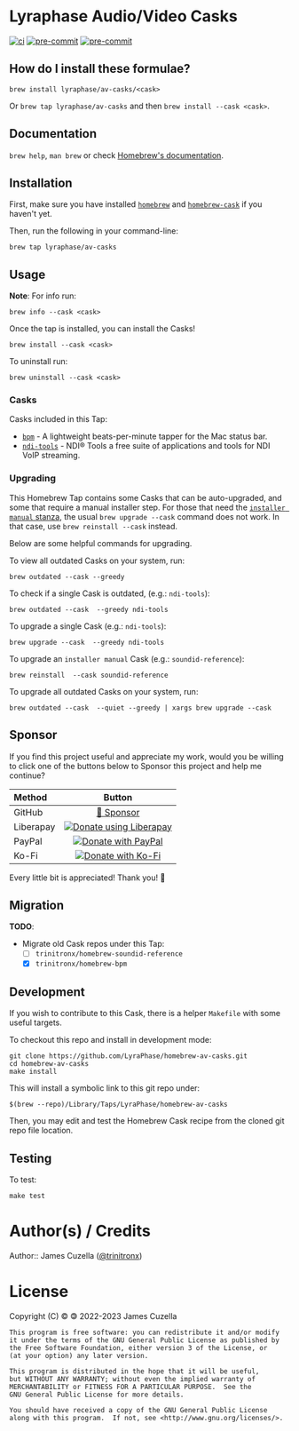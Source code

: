 <!-- markdownlint-configure-file
{
  "required-headings": {
    "headings": [
      "# Lyraphase Audio/Video Casks",
      "*",
      "## How do I install these formulae?",
      "*",
      "## Documentation",
      "*",
      "## Installation",
      "*",
      "## Usage",
      "*",
      "### Casks",
      "*",
      "### Upgrading",
      "*",
      "## Sponsor",
      "*",
      "## Migration",
      "*",
      "## Development",
      "*",
      "## Testing",
      "*",
      "# Author(s) / Credits",
      "*"
    ]
  }
}
-->

# Lyraphase Audio/Video Casks

[![ci](https://github.com/LyraPhase/homebrew-av-casks/actions/workflows/ci.yml/badge.svg)](https://github.com/LyraPhase/homebrew-av-casks/actions/workflows/ci.yml)
[![pre-commit](https://img.shields.io/badge/pre--commit-enabled-brightgreen?logo=pre-commit&logoColor=white)](https://github.com/pre-commit/pre-commit)
[![pre-commit](https://github.com/LyraPhase/homebrew-av-casks/actions/workflows/pre-commit.yml/badge.svg)](https://github.com/LyraPhase/homebrew-av-casks/actions/workflows/pre-commit.yml)

## How do I install these formulae?

`brew install lyraphase/av-casks/<cask>`

Or `brew tap lyraphase/av-casks` and then `brew install --cask <cask>`.

## Documentation

`brew help`, `man brew` or check [Homebrew's documentation](https://docs.brew.sh).

## Installation

First, make sure you have installed [`homebrew`](https://brew.sh) and
[`homebrew-cask`](http://caskroom.io/) if you haven't yet.

Then, run the following in your command-line:

    brew tap lyraphase/av-casks

## Usage

**Note**: For info run:

    brew info --cask <cask>

Once the tap is installed, you can install the Casks!

    brew install --cask <cask>

To uninstall run:

    brew uninstall --cask <cask>

### Casks

Casks included in this Tap:

- [`bpm`][bpm] - A lightweight beats-per-minute tapper for the Mac status bar.
- [`ndi-tools`][ndi-tools] -  NDI® Tools a free suite of applications and tools
  for NDI VoIP streaming.

### Upgrading

This Homebrew Tap contains some Casks that can be auto-upgraded, and some that
require a manual installer step.  For those that need the [`installer manual`
stanza][1], the usual `brew upgrade --cask` command does not work.  In that
case, use `brew reinstall --cask` instead.

Below are some helpful commands for upgrading.

To view all outdated Casks on your system, run:

    brew outdated --cask --greedy

To check if a single Cask is outdated, (e.g.: `ndi-tools`):

    brew outdated --cask  --greedy ndi-tools

To upgrade a single Cask (e.g.: `ndi-tools`):

    brew upgrade --cask  --greedy ndi-tools

To upgrade an `installer manual` Cask (e.g.: `soundid-reference`):

    brew reinstall  --cask soundid-reference

To upgrade all outdated Casks on your system, run:

    brew outdated --cask  --quiet --greedy | xargs brew upgrade --cask

## Sponsor

If you find this project useful and appreciate my work,
would you be willing to click one of the buttons below to Sponsor this project
and help me continue?

<!-- markdownlint-disable MD013  -->
| Method   | Button                                                                                                                 |
| :------- | :--------------------------------------------------------------------------------------------------------------------: |
| GitHub   | [💖 Sponsor](https://github.com/sponsors/trinitronx)                                                                   |
| Liberapay| [![Donate using Liberapay](https://liberapay.com/assets/widgets/donate.svg)](https://liberapay.com/trinitronx/donate)  |
| PayPal   | [![Donate with PayPal](https://www.paypalobjects.com/en_US/i/btn/btn_donateCC_LG.gif)](https://paypal.me/JamesCuzella) |
| Ko-Fi    | [![Donate with Ko-Fi](https://ko-fi.com/img/githubbutton_sm.svg)](https://ko-fi.com/trinitronx)                        |
<!-- markdownlint-enable MD013  -->

Every little bit is appreciated! Thank you! 🙏

## Migration

**TODO**:

- Migrate old Cask repos under this Tap:
  - [ ] `trinitronx/homebrew-soundid-reference`
  - [x] `trinitronx/homebrew-bpm`

## Development

If you wish to contribute to this Cask, there is a helper `Makefile` with some
useful targets.

To checkout this repo and install in development mode:

    git clone https://github.com/LyraPhase/homebrew-av-casks.git
    cd homebrew-av-casks
    make install

This will install a symbolic link to this git repo under:

    $(brew --repo)/Library/Taps/LyraPhase/homebrew-av-casks

Then, you may edit and test the Homebrew Cask recipe from the cloned git repo
file location.

## Testing

To test:

    make test

# Author(s) / Credits

Author:: James Cuzella ([@trinitronx][keybase-id])

# License

Copyright (C) © 🄯  2022-2023 James Cuzella

    This program is free software: you can redistribute it and/or modify
    it under the terms of the GNU General Public License as published by
    the Free Software Foundation, either version 3 of the License, or
    (at your option) any later version.

    This program is distributed in the hope that it will be useful,
    but WITHOUT ANY WARRANTY; without even the implied warranty of
    MERCHANTABILITY or FITNESS FOR A PARTICULAR PURPOSE.  See the
    GNU General Public License for more details.

    You should have received a copy of the GNU General Public License
    along with this program.  If not, see <http://www.gnu.org/licenses/>.

[keybase-id]: https://gist.github.com/trinitronx/aee110cbdf55e67185dc44272784e694
[1]: https://docs.brew.sh/Cask-Cookbook#stanza-installer
[bpm]: https://github.com/bencmbrook/bpm
[ndi-tools]: https://www.ndi.tv/tools/
